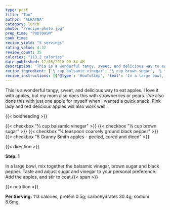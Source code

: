 ```yaml
---
type: post
title: "Tan"
author: "ALRAYNA"
category: lunch
photo: "/recipe-photo.jpg"
prep_time: "P0DT0H5M"
cook_time: 
recipe_yield: "5 servings"
rating_value: 4.32
review_count: 25
calories: "113.2 calories"
date_published: 12/05/2018 09:34 AM
description: "This is a wonderful tangy, sweet, and delicious way to eat apples.  I love it with apples, but my mom also does this with strawberries or pears.  I've also done this with just one apple for myself when I wanted a quick snack. Pink lady and red delicious apples will also work well."
recipe_ingredient: ['⅓ cup balsamic vinegar', '¼ cup brown sugar', '¼ teaspoon coarsely ground black pepper', '5 Granny Smith apples - peeled, cored and diced']
recipe_instructions: [{'@type': 'HowToStep', 'text': 'In a large bowl, mix together the balsamic vinegar, brown sugar and black pepper. Taste and adjust sugar and vinegar to your personal preference. Add the apples, and stir to coat.\n'}]
---
```


This is a wonderful tangy, sweet, and delicious way to eat apples.  I love it with apples, but my mom also does this with strawberries or pears.  I've also done this with just one apple for myself when I wanted a quick snack. Pink lady and red delicious apples will also work well. 

{{< boldheading >}}

{{< checkbox "⅓ cup balsamic vinegar" >}}
{{< checkbox "¼ cup brown sugar" >}}
{{< checkbox "¼ teaspoon coarsely ground black pepper" >}}
{{< checkbox "5  Granny Smith apples - peeled, cored and diced" >}}


{{< direction >}}

**Step: 1**

In a large bowl, mix together the balsamic vinegar, brown sugar and black pepper. Taste and adjust sugar and vinegar to your personal preference. Add the apples, and stir to coat.{{< span >}}

{{< nutrition >}}

**Per Serving:** 113 calories; protein 0.5g; carbohydrates 30.4g; sodium 8.6mg.